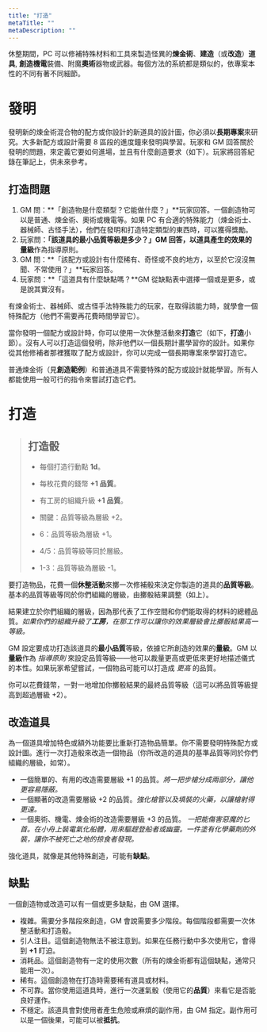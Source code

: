 ```yaml
---
title: "打造"
metaTitle: ""
metaDescription: ""
---
```


休整期間，PC 可以<span class="game-term">修補</span>特殊材料和工具來製造怪異的**煉金術**、**建造**（或**改造**）**道具**, **創造機電**裝備、附魔**奧術**器物或武器。每個方法的系統都是類似的，依專案本性的不同有著不同細節。

# 發明

發明新的煉金術混合物的配方或你設計的新道具的設計圖，你必須以**長期專案**來<span class="game-term">研究</span>。大多新配方或設計需要 8 區段的進度鐘來發明與學習。玩家和 GM 回答關於發明的問題，來定義它要如何進場，並且有什麼創造要求（如下）。玩家將回答紀錄在筆記上，供未來參考。

## 打造問題

1. GM 問：**「創造物是什麼類型？它能做什麼？」**玩家回答。一個創造物可以是普通、煉金術、奧術或機電等。如果 PC 有合適的特殊能力（<span class="game-term">煉金術士</span>、<span class="game-term">器械師</span>、<span class="game-term">古怪手法</span>），他們在發明和打造特定類型的東西時，可以獲得獎勵。
2. 玩家問：**「該道具的最小品質等級是多少？」**GM 回答，以道具產生的效果的**量級**作為指導原則。
3. GM 問：**「該配方或設計有什麼稀有、奇怪或不良的地方，以至於它沒沒無聞、不常使用？」**玩家回答。
4. 玩家問：**「這道具有什麼缺點嗎？**GM 從缺點表中選擇一個或是更多，或是說其實沒有。

有<span class="game-term">煉金術士</span>、<span class="game-term">器械師</span>、或<span class="game-term">古怪手法</span>特殊能力的玩家，在取得該能力時，就學會一個特殊配方（他們不需要再花費時間學習它）。

當你發明一個配方或設計時，你可以使用一次休整活動來**打造**它（如下，**打造**小節）。沒有人可以打造這個發明，除非他們以一個長期計畫學習你的設計。如果你從其他修補者那裡獲取了配方或設計，你可以完成一個長期專案來學習打造它。

普通煉金術（見**創造範例**）和普通道具不需要特殊的配方或設計就能學習。所有人都能使用一般可行的指令來嘗試打造它們。

# 打造

> ## 打造骰
> 
> * 每個<span class="game-term">打造</span>行動點 **1d**。
> * 每枚花費的<span class="game-term">錢幣</span> **+1 品質**。
> * 有<span class="game-term">工房</span>的組織升級 **+1 品質**。
>
> * <span class="game-term">關鍵：</span>品質等級為層級 +2。
> * <span class="game-term">6：</span>品質等級為層級 +1。
> * <span class="game-term">4/5：</span>品質等級等同於層級。
> * <span class="game-term">1-3：</span>品質等級為層級 -1。

要打造物品，花費一個**休整活動**來擲一次<span class="game-term">修補</span>骰來決定你製造的道具的**品質等級**。基本的品質等級等同於你們組織的層級，由擲骰結果調整（如上）。

結果建立於你們組織的層級，因為那代表了工作空間和你們能取得的材料的總體品質。_如果你們的組織升級了**工房**，在那工作可以讓你的效果層級會比擲骰結果高一等級。_

GM 設定要成功打造該道具的**最小品質**等級，依據它所創造的效果的**量級**。GM 以**量級**作為 _指導原則_ 來設定品質等級——他可以裁量更高或更低來更好地描述儀式的本性。如果玩家希望嘗試，一個物品可能可以打造成 _更高_ 的品質。

你可以花費<span class="game-term">錢幣</span>，一對一地增加你擲骰結果的最終品質等級（這可以將品質等級提高到超過層級 +2）。

## 改造道具

為一個道具增加特色或額外功能要比重新打造物品簡單。你不需要發明特殊配方或設計圖。進行一次打造骰來改造一個物品（你所改造的道具的基準品質等同於你們組織的層級，如常）。

* 一個簡單的、有用的改造需要層級 +1 的品質。_將一把步槍分成兩部分，讓他更容易隱蔽。_
* 一個顯著的改造需要層級 +2 的品質。_強化槍管以及填裝的火藥，以讓槍射得更遠。_
* 一個奧術、機電、煉金術的改造需要層級 +3 的品質。 _一把能傷害惡魔的匕首。在小舟上裝電氣化船體，用來驅趕登船者或幽靈。一件塗有化學藥劑的外裝，讓你不被死亡之地的掠食者發現。_

強化道具，就像是其他特殊創造，可能有**缺點**。

## 缺點

一個創造物或改造可以有一個或更多缺點，由 GM 選擇。

* <span class="game-term">複雜。</span>需要分多階段來創造，GM 會說需要多少階段。每個階段都需要一次休整活動和打造骰。
* <span class="game-term">引人注目。</span>這個創造物無法不被注意到。如果在任務行動中多次使用它，會得到 <strong>+1</strong> <span class="game-term">盯迫</span>。
* <span class="game-term">消耗品。</span>這個創造物有一定的使用次數（所有的煉金術都有這個缺點，通常只能用一次）。
* <span class="game-term">稀有。</span>這個創造物在打造時需要稀有道具或材料。
* <span class="game-term">不可靠。</span>當你使用這道具時，進行一次運氣骰（使用它的<strong>品質</strong>）來看它是否能良好運作。
* <span class="game-term">不穩定。</span>該道具會對使用者產生危險或麻煩的副作用，由 GM 指定。副作用可以是一個後果，可能可以被**抵抗**。